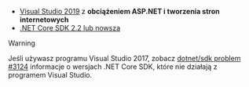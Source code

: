 * [Visual Studio 2019](https://visualstudio.microsoft.com/downloads/?utm_medium=microsoft&utm_source=docs.microsoft.com&utm_campaign=inline+link&utm_content=download+vs2019) z **obciążeniem ASP.NET i tworzenia stron internetowych**
* [.NET Core SDK 2.2 lub nowsza](https://dotnet.microsoft.com/download/dotnet-core)

> [!WARNING]
> Jeśli używasz programu Visual Studio 2017, zobacz [dotnet/sdk problem #3124](https://github.com/dotnet/sdk/issues/3124) informacje o wersjach .NET Core SDK, które nie działają z programem Visual Studio.
